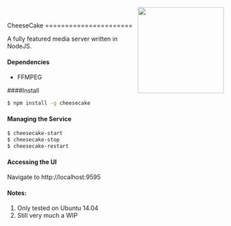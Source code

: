 <img align="right" style=" float: right;" src="http://matthiassb.github.io/cheesecake/images/app-icon.png" width="200">
<br/><br/>
CheeseCake
======================

A fully featured media server written in NodeJS.

#### Dependencies

 - FFMPEG

####Install
```bash
$ npm install -g cheesecake
```
#### Managing the Service
```bash
$ cheesecake-start
$ cheesecake-stop
$ cheesecake-restart
```

#### Accessing the UI

Navigate to http://localhost:9595

#### Notes:

 1. Only tested on Ubuntu 14.04
 2. Still very much a WIP
